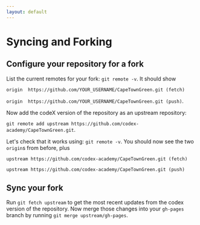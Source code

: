```yaml
---
layout: default
---
```


# Syncing and Forking

## Configure your repository for a fork

List the current remotes for your fork: `git remote -v`. It should show

`origin  https://github.com/YOUR_USERNAME/CapeTownGreen.git (fetch)`

`origin  https://github.com/YOUR_USERNAME/CapeTownGreen.git (push)`.

Now add the codeX version of the repository as an upstream repository:

`git remote add upstream https://github.com/codex-academy/CapeTownGreen.git`.

Let's check that it works using: `git remote -v`. You should now see the two `origin`s from before, plus

`upstream https://github.com/codex-academy/CapeTownGreen.git (fetch)`

`upstream https://github.com/codex-academy/CapeTownGreen.git (push)`

## Sync your fork

Run `git fetch upstream` to get the most recent updates from the codex version of the repository. Now merge those changes into your `gh-pages` branch by running `git merge upstream/gh-pages`.

